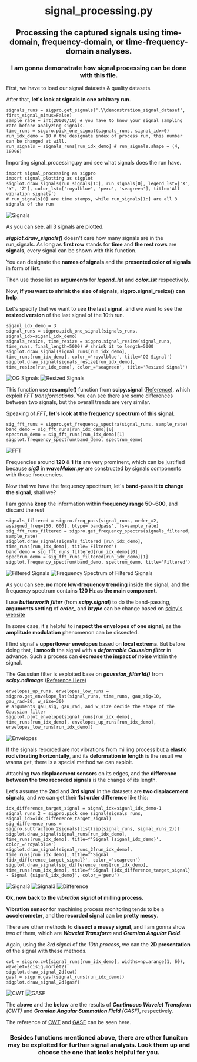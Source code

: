 <h1 align="center">
signal_processing.py
</h1>
<h2 align="center">
Processing the captured signals using time-domain, frequency-domain, or time-frequency-domain analyses.
</h2>
<h3 align="center">
I am gonna demonstrate how signal processing can be done with this file.
</h3>

First, we have to load our signal datasets & quality datasets. 

After that, **let's look at signals in one arbitrary run**.

```
signals_runs = sigpro.get_signals('.\\demonstration_signal_dataset', first_signal_minus=False)
sample_rate = int(20000/10) # you have to know your signal sampling rate before analyzing signals.
time_runs = sigpro.pick_one_signal(signals_runs, signal_idx=0)
run_idx_demo = 10 # the designate index of process run, this number can be changed at will.
run_signals = signals_runs[run_idx_demo] # run_signals.shape = (4, 10296)
```

Importing signal_processing.py and see what signals does the run have.
```
import signal_processing as sigpro
import signal_plotting as sigplot
sigplot.draw_signals(run_signals[1:], run_signals[0], legend_lst=['X', 'Y', 'Z'], color_lst=['royalblue', 'peru', 'seagreen'], title='All vibration signals')
# run_signals[0] are time stamps, while run_signals[1:] are all 3 signals of the run
```
![Signals](image/signals_of_demo_run.png) 

As you can see, all 3 signals are plotted. 

***sigplot.draw_signals()*** doesn't care how many signals are in the run_signals. As long as **first row** stands for **time** and **the rest rows** are **signals**, every signal can be shown with this function.

You can designate the **names of signals** and the **presented color of signals** in form of **list**.

Then use those list as **arguments** for ***legend_lst*** and ***color_lst*** respectively.

Now, **if you want to shrink the size of signals, sigpro.signal_resize() can help**.

Let's specify that we want to see **the last signal**, and we want to see the **resized version** of the last signal of the 10th run.

```
siganl_idx_demo = 3
signal_runs = sigpro.pick_one_signal(signals_runs, signal_idx=siganl_idx_demo)
signals_resize, time_resize = sigpro.signal_resize(signal_runs, time_runs, final_length=5000) # shrink it to length=5000
sigplot.draw_signal(signal_runs[run_idx_demo], time_runs[run_idx_demo], color_='royalblue', title='OG Signal')
sigplot.draw_signal(signals_resize[run_idx_demo], time_resize[run_idx_demo], color_='seagreen', title='Resized Signal')
```
![OG Signals](image/Fsignal_resized_og.png) 
![Resized Signals](image/Fsignal_resized_resampled.png) 

This function use **resample()** function from **scipy.signal** ([Reference](https://docs.scipy.org/doc/scipy/reference/generated/scipy.signal.resample.html "link" )), which exploit *FFT transformations*. You can see there are some differences between two signals, but the overall trends are very similar.


Speaking of *FFT*, **let's look at the frequency spectrum of this signal**.

```
sig_fft_runs = sigpro.get_frequency_spectra(signal_runs, sample_rate)
band_demo = sig_fft_runs[run_idx_demo][0]
spectrum_demo = sig_fft_runs[run_idx_demo][1]
sigplot.frequency_spectrum(band_demo, spectrum_demo)
```

![FFT](image/freq_spectrum.png) 

Frequencies around **120** & **1 Hz** are very prominent, which can be justified because ***sig3*** in ***waveMaker.py*** are constructed by signals components with those frequencies.

Now that we have the frequency specttrum, let's **band-pass it to change the signal**, shall we?

I am gonna **keep** the information within **frequency range 50~600**, and discard the rest

```
signals_filtered = sigpro.freq_pass(signal_runs, order_=2, assigned_freq=[50, 600], btype='bandpass', fs=sample_rate)
sig_fft_runs_filtered = sigpro.get_frequency_spectra(signals_filtered, sample_rate)
sigplot.draw_signal(signals_filtered [run_idx_demo], time_runs[run_idx_demo], title='Filtered')
band_demo = sig_fft_runs_filtered[run_idx_demo][0]
spectrum_demo = sig_fft_runs_filtered[run_idx_demo][1]
sigplot.frequency_spectrum(band_demo, spectrum_demo, title='Filtered')
```
![Filtered Signals](image/band_pass.png) 
![Frequency Spectrum of Filtered Signals](image/band_pass_spectrum.png) 

As you can see, **no more low-frequency trending** inside the signal, and the frequency spectrum contains **120 Hz as the main component**.

I use ***butterworth filter*** (from ***scipy.signal***) to do the band-passing, **arguments setting** of ***order_*** and ***btype*** can be change based on [scipy's website](https://docs.scipy.org/doc/scipy/reference/generated/scipy.signal.butter.html "link" )

In some case, it's helpful to **inspect the envelopes of one signal**, as the **amplitude modulation** phenomenon can be dissected.

I find signal's **upper/lower envelopes** based on **local extrema**. But before doing that, I **smooth** the signal with a ***deformable Gaussian filter*** in advance. Such a process can **decrease the impact of noise** within the signal.

The Gaussian filter is exploited base on ***gaussian_filter1d()*** from ***scipy.ndimage*** ([Reference Here](https://docs.scipy.org/doc/scipy/reference/generated/scipy.ndimage.gaussian_filter1d.html "link" ))

```
envelopes_up_runs, envelopes_low_runs = sigpro.get_envelope_lst(signal_runs, time_runs, gau_sig=10, gau_rad=20, w_size=30)
# arguments gau_sig, gau_rad, and w_size decide the shape of the Gaussian filter
sigplot.plot_envelope(signal_runs[run_idx_demo], time_runs[run_idx_demo], envelopes_up_runs[run_idx_demo], envelopes_low_runs[run_idx_demo])
```
![Envelopes](image/envelope.png) 

If the signals reocrded are not vibrations from milling process but a **elastic rod vibrating horizontally**, and its **deformation in length** is the result we wanna get, there is a special method we can exploit.

Attaching **two displacement sensors** on its edges, and the **difference between the two recorded signals** is the change of its length. 
 
Let's assume the **2nd** and **3rd signal** in the datasets are **two displacement signals**, and we can get their **1st order difference** like this:

```
idx_difference_target_signal = signal_idx=siganl_idx_demo-1
signal_runs_2 = sigpro.pick_one_signal(signals_runs, signal_idx=idx_difference_target_signal)
sig_difference_runs = sigpro.subtraction_2signals(list(zip(signal_runs, signal_runs_2)))
sigplot.draw_signal(signal_runs[run_idx_demo], time_runs[run_idx_demo], title=f'Signal {siganl_idx_demo}', color_='royalblue')
sigplot.draw_signal(signal_runs_2[run_idx_demo], time_runs[run_idx_demo], title=f'Signal {idx_difference_target_signal}', color_='seagreen')
sigplot.draw_signal(sig_difference_runs[run_idx_demo], time_runs[run_idx_demo], title=f'Signal {idx_difference_target_signal} - Signal {siganl_idx_demo}', color_='peru')
```

![Signal3](image/sig_diff_2.png) 
![Signal3](image/sig_diff_1.png) 
![Difference](image/sig_diff_3.png) 

**Ok, now back to the *vibration signal* of milling process.**

**Vibration sensor** for machining process monitoring tends to be a **accelerometer**, and the **recorded signal** can be **pretty messy**.

There are other methods to **dissect a messy signal**, and I am gonna show two of them, which are ***Wavelet Transform*** and ***Gramian Angular Field***.

Again, using the *3rd signal* of the *10th process*, we can the **2D presentation** of the signal with these methods.

```
cwt = sigpro.cwt(signal_runs[run_idx_demo], widths=np.arange(1, 60), wavelet=scisig.morlet2)
sigplot.draw_signal_2d(cwt)
gasf = sigpro.gasf(signal_runs[run_idx_demo])
sigplot.draw_signal_2d(gasf)
```
![CWT](image/cwt.png) 
![GASF](image/gasf.png) 

The **above** and the **below** are the results of ***Continuous Wavelet Transform*** *(CWT)* and ***Gramian Angular Summation Field*** *(GASF)*, respectively.

The reference of [CWT](https://docs.scipy.org/doc/scipy/reference/generated/scipy.signal.cwt.html "link" ) and [GASF](https://medium.com/analytics-vidhya/encoding-time-series-as-images-b043becbdbf3 "link" ) can be seen here.

<h3 align="center">
Besides functions mentioned above, there are other funciton may be exploited for further signal analysis. Look them up and choose the one that looks helpful for you.
</h3>
